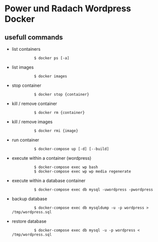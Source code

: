 # Power und Radach Wordpress Docker


## usefull commands

- list containers

				$ docker ps [-a]

- list images

				$ docker images

- stop container

				$ docker stop {container}

- kill / remove container

				$ docker rm {container}

- kill / remove images

				$ docker rmi {image}

- run container

				$ docker-compose up [-d] [--build]

- execute within a container (wordpress)

				$ docker-compose exec wp bash
				$ docker-compose exec wp wp media regenerate

- execute within a database container

				$ docker-compose exec db mysql -uwordpress -pwordpress

- backup database

				$ docker-compose exec db mysqldump -u -p wordpress > /tmp/wordpress.sql

- restore database

				$ docker-compose exec db mysql -u -p wordpress < /tmp/wordpress.sql
